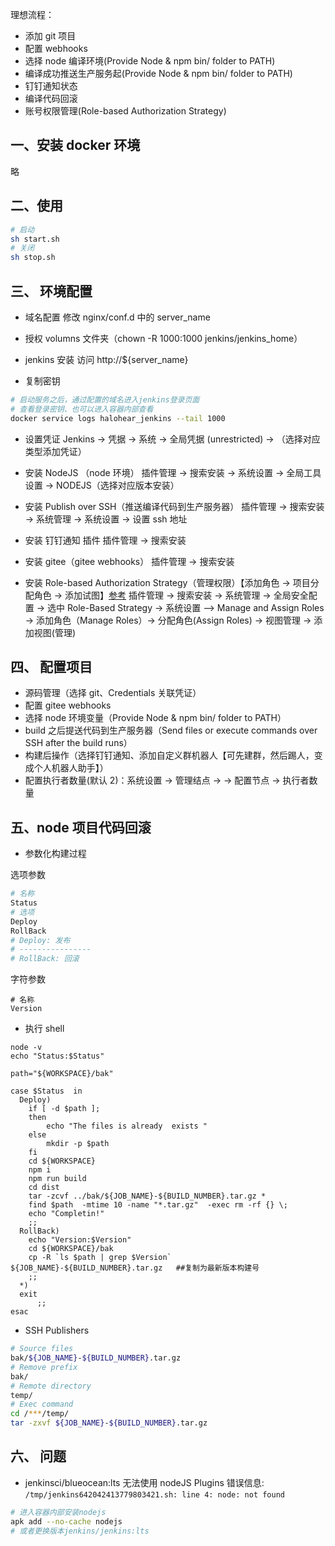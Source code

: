 理想流程：

- 添加 git 项目
- 配置 webhooks
- 选择 node 编译环境(Provide Node & npm bin/ folder to PATH)
- 编译成功推送生产服务起(Provide Node & npm bin/ folder to PATH)
- 钉钉通知状态
- 编译代码回滚
- 账号权限管理(Role-based Authorization Strategy)

## 一、安装 docker 环境

略

## 二、使用

```bash
# 启动
sh start.sh
# 关闭
sh stop.sh
```

## 三、 环境配置

- 域名配置
  修改 nginx/conf.d 中的 server_name

- 授权 volumns 文件夹（chown -R 1000:1000 jenkins/jenkins_home）

- jenkins 安装 访问 http://${server_name}

- 复制密钥

```bash
# 启动服务之后，通过配置的域名进入jenkins登录页面
# 查看登录密钥、也可以进入容器内部查看
docker service logs halohear_jenkins --tail 1000
```

- 设置凭证
  Jenkins -> 凭据 -> 系统 -> 全局凭据 (unrestricted) -> （选择对应类型添加凭证）

- 安装 NodeJS （node 环境）
  插件管理 -> 搜索安装 ->
  系统设置 -> 全局工具设置 -> NODEJS（选择对应版本安装）

- 安装 Publish over SSH（推送编译代码到生产服务器）
  插件管理 -> 搜索安装 ->
  系统管理 -> 系统设置 -> 设置 ssh 地址

- 安装 钉钉通知 插件
  插件管理 -> 搜索安装

- 安装 gitee（gitee webhooks）
  插件管理 -> 搜索安装

- 安装 Role-based Authorization Strategy（管理权限）【添加角色 -> 项目分配角色 -> 添加试图】[参考](https://blog.51cto.com/wzlinux/2160778)
  插件管理 -> 搜索安装 ->
  系统管理 -> 全局安全配置 -> 选中 Role-Based Strategy ->
  系统设置 —> Manage and Assign Roles -> 添加角色（Manage Roles）-> 分配角色(Assign Roles) ->
  视图管理 -> 添加视图(管理)

## 四、 配置项目

- 源码管理（选择 git、Credentials 关联凭证）
- 配置 gitee webhooks
- 选择 node 环境变量（Provide Node & npm bin/ folder to PATH）
- build 之后提送代码到生产服务器（Send files or execute commands over SSH after the build runs）
- 构建后操作（选择钉钉通知、添加自定义群机器人【可先建群，然后踢人，变成个人机器人助手】）
- 配置执行者数量(默认 2)：系统设置 -> 管理结点 -> -> 配置节点 -> 执行者数量

## 五、node 项目代码回滚

- 参数化构建过程

选项参数

```bash
# 名称
Status
# 选项
Deploy
RollBack
# Deploy: 发布
# ----------------
# RollBack: 回滚
```

字符参数

```
# 名称
Version

```

- 执行 shell

```
node -v
echo "Status:$Status"

path="${WORKSPACE}/bak"

case $Status  in
  Deploy)
    if [ -d $path ];
    then
        echo "The files is already  exists "
    else
        mkdir -p $path
    fi
    cd ${WORKSPACE}
    npm i
    npm run build
    cd dist
    tar -zcvf ../bak/${JOB_NAME}-${BUILD_NUMBER}.tar.gz *
    find $path  -mtime 10 -name "*.tar.gz"  -exec rm -rf {} \;
    echo "Completin!"
    ;;
  RollBack)
    echo "Version:$Version"
    cd ${WORKSPACE}/bak
    cp -R `ls $path | grep $Version`  ${JOB_NAME}-${BUILD_NUMBER}.tar.gz   ##复制为最新版本构建号
    ;;
  *)
  exit
      ;;
esac

```

- SSH Publishers

```bash
# Source files
bak/${JOB_NAME}-${BUILD_NUMBER}.tar.gz
# Remove prefix
bak/
# Remote directory
temp/
# Exec command
cd /***/temp/
tar -zxvf ${JOB_NAME}-${BUILD_NUMBER}.tar.gz
```

## 六、 问题

- jenkinsci/blueocean:lts 无法使用 nodeJS Plugins
  错误信息: `/tmp/jenkins642042413779803421.sh: line 4: node: not found`

```bash
# 进入容器内部安装nodejs
apk add --no-cache nodejs
# 或者更换版本jenkins/jenkins:lts
```
